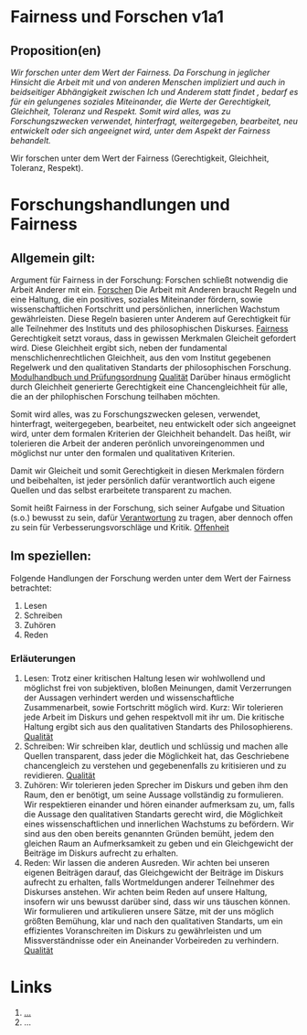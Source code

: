 <!---
   NAME - The NAME of this project is:
ethos

  FILE - The FILENAME of the current file is:
/v1a1.md

  CREATION - This project was CREATED on:
2017-01-28-16:15:00 UTC

  MODIFICATION - This project was last MODIFIED on:
2017-01-28-16:15:00 UTC

  VERSION - The current VERSION of this project is:
<git-commit-hash>-2017-01-28-16:15:00 UTC

  CREATOR(S) - This project was CREATED by:
Michael Czechowski, Martin Maga

  CONTACT - You can CONTACT the creator(s) or developer(s) of this project at:
E-Mail: mail@martinmaga.de

  COPYRIGHT - The COPYRIGHT holder of this project is:
COPYRIGHT (c) 2016 Martin Maga

  LICENSE - This project is LICENSED under the following license:
Martin Maga 2016 CC BY-SA 4.0 https://creativecommons.org

  SUBFILE – This is a SUBFILE! For more INFORMATION on this project go to:
/README.md
--->

# Fairness und Forschen v1a1
## Proposition(en)

*Wir forschen unter dem Wert der Fairness. Da Forschung in jeglicher Hinsicht die Arbeit mit und von anderen Menschen impliziert und auch in beidseitiger Abhängigkeit zwischen Ich und Anderem statt findet , bedarf es für ein gelungenes soziales Miteinander, die Werte der Gerechtigkeit, Gleichheit, Toleranz und Respekt. Somit wird alles, was zu Forschungszwecken verwendet, hinterfragt, weitergegeben, bearbeitet, neu entwickelt oder sich angeeignet wird, unter dem Aspekt der Fairness behandelt.*

Wir forschen unter dem Wert der Fairness (Gerechtigkeit, Gleichheit, Toleranz, Respekt).

# Forschungshandlungen und Fairness

## Allgemein gilt:
Argument für Fairness in der Forschung:
Forschen schließt notwendig die Arbeit Anderer mit ein. [Forschen](../contents/actions/a1_research.md)
Die Arbeit mit Anderen braucht Regeln und eine Haltung, die ein positives, soziales Miteinander fördern, sowie wissenschaftlichen Fortschritt und persönlichen, innerlichen Wachstum gewährleisten. Diese Regeln basieren unter Anderem auf Gerechtigkeit für alle Teilnehmer des Instituts und des philosophischen Diskurses. [Fairness](../contents/values/v1_fairness) Gerechtigkeit setzt voraus, dass in gewissen Merkmalen Gleicheit gefordert wird. Diese Gleichheit ergibt sich, neben der fundamental menschlichenrechtlichen Gleichheit, aus den vom Institut gegebenen Regelwerk und den qualitativen Standarts der philosophischen Forschung. [Modulhandbuch und Prüfungsordnung](http://www.uni-stuttgart.de/bologna/modulhandbuecher/index.html) [Qualität](../contents/values/v5_quality) Darüber hinaus ermöglicht durch Gleichheit generierte Gerechtigkeit eine Chancengleichheit für alle, die an der philophischen Forschung teilhaben möchten.

Somit wird alles, was zu Forschungszwecken gelesen, verwendet, hinterfragt, weitergegeben, bearbeitet, neu entwickelt oder sich angeeignet wird, unter dem formalen Kriterien der Gleichheit behandelt. Das heißt, wir tolerieren die Arbeit der anderen perönlich unvoreingenommen und möglichst nur unter den formalen und qualitativen Kriterien.

Damit wir Gleicheit und somit Gerechtigkeit in diesen Merkmalen fördern und beibehalten, ist jeder persönlich dafür verantwortlich auch eigene Quellen und das selbst erarbeitete transparent zu machen.

Somit heißt Fairness in der Forschung, sich seiner Aufgabe und Situation (s.o.)  bewusst zu sein, dafür [Verantwortung](../values/v6_responsibility.md) zu tragen, aber dennoch offen zu sein für Verbesserungsvorschläge und Kritik.  [Offenheit](../contents/values/v4_openness.md)

## Im speziellen:
Folgende Handlungen der Forschung werden unter dem Wert der Fairness betrachtet:

1. Lesen
2. Schreiben
3. Zuhören
4. Reden

### Erläuterungen

1. Lesen: Trotz einer kritischen Haltung lesen wir wohlwollend und möglichst frei von subjektiven, bloßen Meinungen, damit Verzerrungen der Aussagen verhindert werden und wissenschaftliche Zusammenarbeit, sowie Fortschritt möglich wird. Kurz: Wir tolerieren jede Arbeit im Diskurs und gehen respektvoll mit ihr um. Die kritische Haltung ergibt sich aus den qualitativen Standarts des Philosophierens. [Qualität](../contents/values/v5_quality)
2. Schreiben: Wir schreiben klar, deutlich und schlüssig und machen alle Quellen transparent, dass jeder die Möglichkeit hat, das Geschriebene chancengleich zu verstehen und gegebenenfalls zu kritisieren und zu revidieren. [Qualität](../contents/values/v5_quality)
3. Zuhören: Wir tolerieren jeden Sprecher im Diskurs und geben ihm den Raum, den er benötigt, um seine Aussage vollständig zu formulieren. Wir respektieren einander und hören einander aufmerksam zu, um, falls die Aussage den qualitativen Standarts gerecht wird, die Möglichkeit eines wissenschaftlichen und innerlichen Wachstums zu befördern. Wir sind aus den oben bereits genannten Gründen bemüht, jedem den gleichen Raum an Aufmerksamkeit zu geben und ein Gleichgewicht der Beiträge im Diskurs aufrecht zu erhalten.
4. Reden: Wir lassen die anderen Ausreden. Wir achten bei unseren eigenen Beiträgen darauf, das Gleichgewicht der Beiträge im Diskurs aufrecht zu erhalten, falls Wortmeldungen anderer Teilnehmer des Diskurses anstehen. Wir achten beim Reden auf unsere Haltung, insofern wir uns bewusst darüber sind, dass wir uns täuschen können. Wir formulieren und artikulieren unsere Sätze, mit der uns möglich größten Bemühung, klar und nach den qualitativen Standarts, um ein effizientes Voranschreiten im Diskurs zu gewährleisten und um Missverständnisse oder ein Aneinander Vorbeireden zu verhindern.
[Qualität](../contents/values/v5_quality)

# Links
  1. […](…)
  2. …
